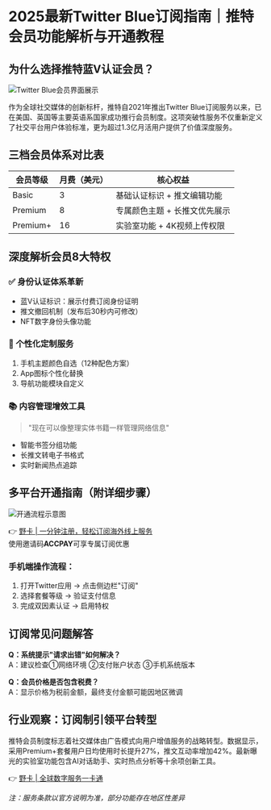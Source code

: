 # 2025最新Twitter Blue订阅指南｜推特会员功能解析与开通教程

## 为什么选择推特蓝V认证会员？
![Twitter Blue会员界面展示](https://bbtdd.com/wp-content/uploads/img/88615306.webp)

作为全球社交媒体的创新标杆，推特自2021年推出Twitter Blue订阅服务以来，已在美国、英国等主要英语系国家成功推行会员制度。这项突破性服务不仅重新定义了社交平台用户体验标准，更为超过1.3亿月活用户提供了价值深度服务。

## 三档会员体系对比表
| 会员等级 | 月费（美元） | 核心权益 |
|----------|--------------|----------|
| Basic    | 3            | 基础认证标识 + 推文编辑功能 |
| Premium  | 8            | 专属颜色主题 + 长推文优先展示 |
| Premium+ | 16           | 实验室功能 + 4K视频上传权限 |

## 深度解析会员8大特权
### ✅ 身份认证体系革新
- 蓝V认证标识：展示付费订阅身份证明
- 推文撤回机制（发布后30秒内可修改）
- NFT数字身份头像功能

### 🎨 个性化定制服务
1. 手机主题颜色自选（12种配色方案）
2. App图标个性化替换
3. 导航功能模块自定义

### 📚 内容管理增效工具
> "现在可以像整理实体书籍一样管理网络信息"

- 智能书签分组功能
- 长推文转电子书格式
- 实时新闻热点追踪

## 多平台开通指南（附详细步骤）
![开通流程示意图](https://bbtdd.com/wp-content/uploads/img/7247440156112.webp)

👉 [野卡 | 一分钟注册，轻松订阅海外线上服务](https://bbtdd.com/yeka)  
使用邀请码**ACCPAY**可享专属订阅优惠

### 手机端操作流程：
1. 打开Twitter应用 → 点击侧边栏"订阅"
2. 选择套餐等级 → 验证支付信息
3. 完成双因素认证 → 启用特权

## 订阅常见问题解答
**Q：系统提示"请求出错"如何解决？**  
A：建议检查①网络环境 ②支付账户状态 ③手机系统版本

**Q：会员价格是否包含税费？**  
A：显示价格为税前金额，最终支付金额可能因地区微调

## 行业观察：订阅制引领平台转型
推特会员制度标志着社交媒体由广告模式向用户增值服务的战略转型。数据显示，采用Premium+套餐用户日均使用时长提升27%，推文互动率增加42%。最新曝光的实验室功能包含AI对话助手、实时热点分析等十余项创新工具。

👉 [野卡 | 全球数字服务一卡通](https://bbtdd.com/yeka)

*注：服务条款以官方说明为准，部分功能存在地区性差异*